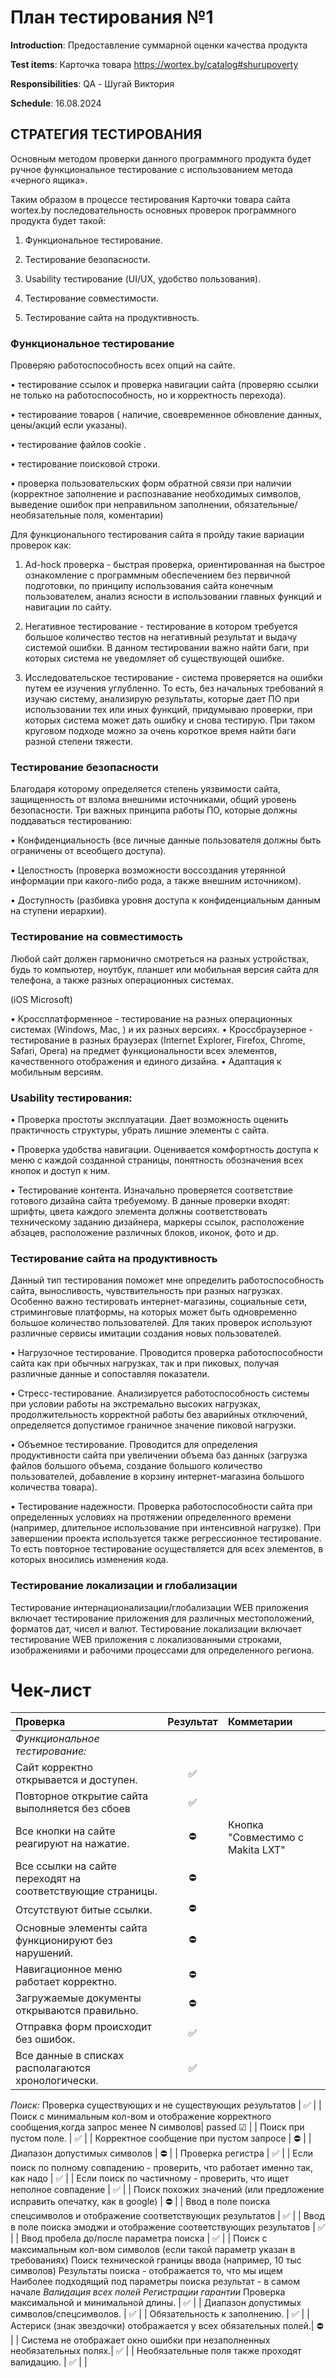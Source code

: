 # План тестирования №1

**Introduction**: Предоставление суммарной оценки качества продукта

**Test items**: Карточка товара https://wortex.by/catalog#shurupoverty

**Responsibilities**: QA - Шугай Виктория

**Schedule**: 16.08.2024

## СТРАТЕГИЯ ТЕСТИРОВАНИЯ

Основным методом проверки данного программного продукта будет ручное функциональное тестирование с использованием метода «черного ящика».

Таким образом в процессе тестирования Карточки товара сайта wortex.by последовательность основных проверок программного продукта будет такой:

1.	Функциональное тестирование.

2.	Тестирование безопасности.

3.	Usability тестирование (UI/UX, удобство пользования).

4.	Тестирование совместимости.

5.	Тестирование сайта на продуктивность.

   ### Функциональное тестирование 

Проверяю работоспособность всех опций на сайте.

•	тестирование ссылок и проверка навигации сайта (проверяю ссылки не только на работоспособность, но и корректность перехода).

•	тестирование товаров ( наличие, своевременное обновление данных, цены/акций если указаны).

•	тестирование файлов cookie .

•	тестирование поисковой строки.

•	проверка пользовательских форм обратной связи при наличии (корректное заполнение и распознавание необходимых символов, выведение ошибок при неправильном заполнении, обязательные/необязательные поля, коментарии) 

Для функционального тестирования сайта я пройду такие вариации проверок как:

1.	Ad-hock проверка - быстрая проверка, ориентированная на быстрое ознакомление с программным обеспечением без первичной подготовки, по принципу использования сайта конечным пользователем, анализ ясности в использовании главных функций и навигации по сайту.

2.	Негативное тестирование - тестирование в котором требуется большое количество тестов на негативный результат и выдачу системой ошибки. В данном тестировании важно найти баги, при которых система не уведомляет об существующей ошибке.

3.	Исследовательское тестирование -  система проверяется на ошибки путем ее изучения углубленно. То есть, без начальных требований я изучаю систему, анализирую результаты, которые дает ПО при использовании тех или иных функций, придумываю проверки, при которых система может дать ошибку и снова тестирую. При таком круговом подходе можно за очень короткое время найти баги разной степени тяжести.

### Тестирование безопасности

Благодаря которому определяется степень уязвимости сайта, защищенность от взлома внешними источниками, общий уровень безопасности.
Три важных принципа работы ПО, которые должны поддаваться тестированию:

•	Конфиденциальность (все личные данные пользователя должны быть ограничены от всеобщего доступа).

•	Целостность (проверка возможности воссоздания утерянной информации при какого-либо рода, а также внешним источником).

•	Доступность (разбивка уровня доступа к конфиденциальным данным на ступени иерархии).

### Тестирование на совместимость

Любой сайт должен гармонично смотреться на разных устройствах, будь то компьютер, ноутбук, планшет или мобильная версия сайта для телефона, а также разных операционных системах.

(iOS Microsoft)

•	Кроссплатформенное - тестирование на разных операционных системах (Windows, Mac, ) и их разных версиях.
•	Кроссбраузерное - тестирование в разных браузерах (Internet Explorer, Firefox, Chrome, Safari, Opera) на предмет функциональности всех элементов, качественного отображения и единого дизайна.
•	Адаптация к мобильным версиям.

### Usability тестирования:

•	Проверка простоты эксплуатации. Дает возможность оценить практичность структуры, убрать лишние элементы с сайта.

•	Проверка удобства навигации. Оценивается комфортность доступа к меню с каждой созданной страницы, понятность обозначения всех кнопок и доступ к ним.

•	Тестирование контента. Изначально проверяется соответствие готового дизайна сайта требуемому. В данные проверки входят: шрифты, цвета каждого элемента должны соответствовать техническому заданию дизайнера, маркеры ссылок, расположение абзацев, расположение различных блоков, иконок, фото и др.


### Тестирование сайта на продуктивность

Данный тип тестирования поможет мне определить работоспособность сайта, выносливость, чувствительность при разных нагрузках. Особенно важно тестировать интернет-магазины, социальные сети, стриминговые платформы, на которых может быть одновременно большое количество пользователей. Для таких проверок используют различные сервисы имитации создания новых пользователей.

•	Нагрузочное тестирование. Проводится проверка работоспособности сайта как при обычных нагрузках, так и при пиковых, получая различные данные и сопоставляя показатели.

•	Стресс-тестирование. Анализируется работоспособность системы при условии работы на экстремально высоких нагрузках, продолжительность корректной работы без аварийных отключений, определяется допустимое граничное значение пиковой нагрузки.

•	Объемное тестирование. Проводится для определения продуктивности сайта при увеличении объема баз данных (загрузка файлов большого объема, создание большого количество пользователей, добавление в корзину интернет-магазина большого количества товара).

•	Тестирование надежности. Проверка работоспособности сайта при определенных условиях на протяжении определенного времени (например, длительное использование при интенсивной нагрузке).
При завершении проекта используется также регрессионное тестирование. То есть повторное тестирование осуществляется для всех элементов, в которых вносились изменения кода.

### Тестирование локализации и глобализации

Тестирование интернационализации/глобализации WEB приложения включает тестирование приложения для различных местоположений, форматов дат, чисел и валют. Тестирование локализации включает тестирование WEB приложения с локализованными строками, изображениями и рабочими процессами для определенного региона.




# Чек-лист

| Проверка                                                      | Результат         | Комметарии       |
| :---                                                          |     :---:         | :---             |
|  *Функциональное тестирование:*                              |                     |                |
 Сайт корректно открывается и доступен.                        |  ✅           |                |
 Повторное открытие сайта выполняется без сбоев                |  ✅           |                |
 Все кнопки на сайте реагируют на нажатие.                     |  ⛔           |Кнопка "Совместимо с Makita LXT"  |
 Все ссылки на сайте переходят на соответствующие страницы.    |  ⛔           |                |
 Отсутствуют битые ссылки.                                     |  ⛔           |                |
 Основные элементы сайта функционируют без нарушений.          |  ⛔           |                |
 Навигационное меню работает корректно.                        |  ⛔           |                |
 Загружаемые документы открываются правильно.                  |  ⛔           |                |
 Отправка форм происходит без ошибок.                          |  ✅           |                |
 Все данные в списках располагаются хронологически.            |  ✅           |                |
 *Поиск:*
 Проверка существующих и не существующих результатов          |  ✅           |                |
 Поиск с минимальным кол-вом и отображение корректного сообщения,когда запрос менее N символов| passed ☑           |                |
Поиск при пустом поле.                                         |  ✅           |                |
 Корректное сообщение при пустом запросе                       |  ⛔           |                |
 Диапазон допустимых символов                                  |  ⛔           |                |
 Проверка регистра                                               |  ✅           |                |
Если поиск по полному совпадению - проверить, что работает именно так, как надо  |  ✅           |                |
Если поиск по частичному - проверить, что ищет неполное совпадение |  ✅           |                |
Поиск похожих значений (или предложение исправить опечатку, как в google)   |  ⛔           |                |
Ввод в поле поиска спецсимволов и отображение соответствующих результатов |  ✅           |                |
Ввод в поле поиска эмоджи и отображение соответствующих результатов |  ✅           |                |
Ввод пробела до/после параметра поиска                             |  ✅           |                |
Поиск с максимальным кол-вом символов (если такой параметр указан в требованиях)
Поиск технической границы ввода (например, 10 тыс символов)
Результаты поиска - отображается то, что мы ищем
Наиболее подходящий под параметры поиска результат - в самом начале
  *Валидация всех полей Регистрации гарантии*
  Проверка максимальной и минимальной длины.                 |  ✅           |                |
  Диапазон допустимых символов/спецсимволов.                 |  ✅           |                |
  Обязательность к заполнению.                               | ✅           |                |
  Астериск (знак звездочки) отображается у всех обязательных полей.|  ⛔           |                |
  Система не отображает окно ошибки при незаполненных необязательных полях.|  ✅           |                |
   Необязательные поля также проходят валидацию.             |  ✅           |                |
   



